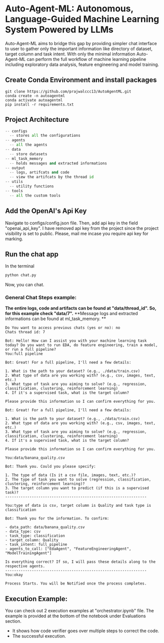 # Auto-Agent-ML: Autonomous, Language-Guided Machine Learning System Powered by LLMs
Auto-Agent-ML aims to bridge this gap by providing simpler chat interface to user to gather only the important information like directory of dataset, target column and task intent. With only the minimal information Auto-Agent-ML can perform the full workflow of machine learning pipeline including exploratory data analysis, feature engineering and model training. 
## Create Conda Environment and install packages

```shell
git clone https://github.com/prajwalccc13/AutoAgentML.git
conda create -n autoagentml
conda activate autoagentml
pip install -r requirements.txt
```

## Project Architecture

```python
-- configs
  -- stores all the configurations
-- agents
  -- all the agents
-- data
  -- store datasets
-- ml_task_memory
  -- holds messages and extracted informations
-- output
  -- logs, artifcats and code
  -- view the artifcats by the thread id
-- utils
  -- utility functions
-- tools
  -- all the custom tools
```

## Add the OpenAI's Api Key 
Navigate to configs/config.json file. Then, add api key in the field "openai_api_key".
I have removed api key from the project since the project visibility is set to public. Please, mail me incase you require api key for marking.

## Run the chat app
In the terminal
```bash
python chat.py
```

Now, you can chat.

### General Chat Steps example:
**The entire logs, code and artifacts can be found at "data/thread_id". So, for this example check "data/7".**
**Message logs and extracted informations can be found at ml_task_memory. **
```
Do You want to access previous chats (yes or no): no
Chats thread id: 7
```
```
Bot: Hello! How can I assist you with your machine learning task today? Do you want to run EDA, do feature engineering, train a model, or run a full pipeline?
You:full pipeline

Bot: Great! For a full pipeline, I'll need a few details:

1. What is the path to your dataset? (e.g., ./data/train.csv)
2. What type of data are you working with? (e.g., csv, images, text, etc.)
3. What type of task are you aiming to solve? (e.g., regression, classification, clustering, reinforcement learning)
4. If it's a supervised task, what is the target column? 

Please provide this information so I can confirm everything for you.
```

```
Bot: Great! For a full pipeline, I'll need a few details:

1. What is the path to your dataset? (e.g., ./data/train.csv)
2. What type of data are you working with? (e.g., csv, images, text, etc.)
3. What type of task are you aiming to solve? (e.g., regression, classification, clustering, reinforcement learning)
4. If it's a supervised task, what is the target column? 

Please provide this information so I can confirm everything for you.

You:data/banana_quality.csv
```

```
Bot: Thank you. Could you please specify:

1. The type of data (Is it a csv file, images, text, etc.)?
2. The type of task you want to solve (regression, classification, clustering, reinforcement learning)?
3. The target column you want to predict (if this is a supervised task)?
----------------------------------------------------------------

You:type of data is csv, target column is Quality and task type is classification
```

```
Bot: Thank you for the information. To confirm:

- data_path: data/banana_quality.csv
- data_type: csv
- task_type: classification
- target_column: Quality
- task_intent: full_pipeline
- agents_to_call: ["EdaAgent", "FeatureEngineeringAgent", "ModelTrainingAgent"]

Is everything correct? If so, I will pass these details along to the respective agents.
----------------------------------------------------------------
You:okay
```


```
Process Starts. You will be Notified once the process completes.
```

## Execution Example:
You can check out 2 execution examples at "orchestrator.ipynb" file. The example is provided at the bottom of the notebook under Evaluations section.
- It shows how code verifier goes over multiple steps to correct the code.
- The successful execution.







